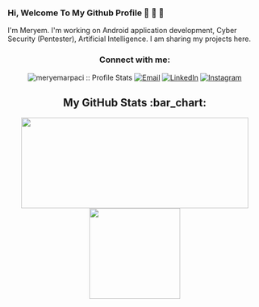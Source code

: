 
### Hi, Welcome To My Github Profile 👋 👋 👋

I'm Meryem. I'm working on Android application development, Cyber Security (Pentester), Artificial Intelligence. I am sharing my projects here.
<h3 align="center">Connect with me:</h3>

<p align="center">
<img src="https://komarev.com/ghpvc/?username=meryemarpaci&color=green" alt="meryemarpaci :: Profile Stats"></a>
<a href="mailto:meryemarpaci8@gmail.com"><img alt="Email" src="https://img.shields.io/badge/Email-meryemarpaci8@gmail.com-blue?style=flat&logo=gmail"></a>
<a href="https://www.linkedin.com/in/meryemarpaci/" target="_blank"><img alt="LinkedIn" src="https://img.shields.io/badge/LinkedIn-@meryemarpaci-blue?style=flat&logo=linkedin"></a>
<a href="https://www.instagram.com/meryeemarpaci/"><img alt="Instagram" src="https://img.shields.io/badge/Instagram-meryeemarpaci-black?style=flat-square&logo=instagram"></a>
</p>

<h2 align="center">My GitHub Stats :bar_chart:</h2>
<p align="center">
  <img src="https://github-readme-stats.vercel.app/api?username=meryemarpaci&show_icons=true&theme=tokyonight" width="450" height="180">
  <img src="https://github-readme-stats.vercel.app/api/top-langs/?username=meryemarpaci&layout=compact&theme=tokyonight" height="180">
  
</p>
